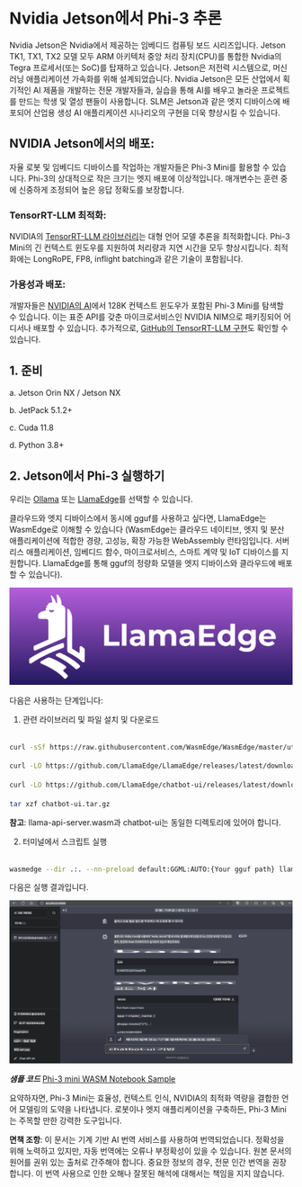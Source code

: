 # **Nvidia Jetson에서 Phi-3 추론**

Nvidia Jetson은 Nvidia에서 제공하는 임베디드 컴퓨팅 보드 시리즈입니다. Jetson TK1, TX1, TX2 모델 모두 ARM 아키텍처 중앙 처리 장치(CPU)를 통합한 Nvidia의 Tegra 프로세서(또는 SoC)를 탑재하고 있습니다. Jetson은 저전력 시스템으로, 머신러닝 애플리케이션 가속화를 위해 설계되었습니다. Nvidia Jetson은 모든 산업에서 획기적인 AI 제품을 개발하는 전문 개발자들과, 실습을 통해 AI를 배우고 놀라운 프로젝트를 만드는 학생 및 열성 팬들이 사용합니다. SLM은 Jetson과 같은 엣지 디바이스에 배포되어 산업용 생성 AI 애플리케이션 시나리오의 구현을 더욱 향상시킬 수 있습니다.

## NVIDIA Jetson에서의 배포:
자율 로봇 및 임베디드 디바이스를 작업하는 개발자들은 Phi-3 Mini를 활용할 수 있습니다. Phi-3의 상대적으로 작은 크기는 엣지 배포에 이상적입니다. 매개변수는 훈련 중에 신중하게 조정되어 높은 응답 정확도를 보장합니다.

### TensorRT-LLM 최적화:
NVIDIA의 [TensorRT-LLM 라이브러리](https://github.com/NVIDIA/TensorRT-LLM?WT.mc_id=aiml-138114-kinfeylo)는 대형 언어 모델 추론을 최적화합니다. Phi-3 Mini의 긴 컨텍스트 윈도우를 지원하여 처리량과 지연 시간을 모두 향상시킵니다. 최적화에는 LongRoPE, FP8, inflight batching과 같은 기술이 포함됩니다.

### 가용성과 배포:
개발자들은 [NVIDIA의 AI](https://www.nvidia.com/en-us/ai-data-science/generative-ai/)에서 128K 컨텍스트 윈도우가 포함된 Phi-3 Mini를 탐색할 수 있습니다. 이는 표준 API를 갖춘 마이크로서비스인 NVIDIA NIM으로 패키징되어 어디서나 배포할 수 있습니다. 추가적으로, [GitHub의 TensorRT-LLM 구현](https://github.com/NVIDIA/TensorRT-LLM)도 확인할 수 있습니다.

 ## **1. 준비**

a. Jetson Orin NX / Jetson NX

b. JetPack 5.1.2+
   
c. Cuda 11.8
   
d. Python 3.8+

 ## **2. Jetson에서 Phi-3 실행하기**

 우리는 [Ollama](https://ollama.com) 또는 [LlamaEdge](https://llamaedge.com)를 선택할 수 있습니다.

 클라우드와 엣지 디바이스에서 동시에 gguf를 사용하고 싶다면, LlamaEdge는 WasmEdge로 이해할 수 있습니다 (WasmEdge는 클라우드 네이티브, 엣지 및 분산 애플리케이션에 적합한 경량, 고성능, 확장 가능한 WebAssembly 런타임입니다. 서버리스 애플리케이션, 임베디드 함수, 마이크로서비스, 스마트 계약 및 IoT 디바이스를 지원합니다. LlamaEdge를 통해 gguf의 정량화 모델을 엣지 디바이스와 클라우드에 배포할 수 있습니다).

![llamaedge](../../../../translated_images/llamaedge.d1314f30755868575f55e27125fdd9838b6962e3bce66c9bd21eaffebfcf57b9.ko.jpg)

다음은 사용하는 단계입니다:

1. 관련 라이브러리 및 파일 설치 및 다운로드

```bash

curl -sSf https://raw.githubusercontent.com/WasmEdge/WasmEdge/master/utils/install.sh | bash -s -- --plugin wasi_nn-ggml

curl -LO https://github.com/LlamaEdge/LlamaEdge/releases/latest/download/llama-api-server.wasm

curl -LO https://github.com/LlamaEdge/chatbot-ui/releases/latest/download/chatbot-ui.tar.gz

tar xzf chatbot-ui.tar.gz

```

**참고**: llama-api-server.wasm과 chatbot-ui는 동일한 디렉토리에 있어야 합니다.

2. 터미널에서 스크립트 실행

```bash

wasmedge --dir .:. --nn-preload default:GGML:AUTO:{Your gguf path} llama-api-server.wasm -p phi-3-chat

```

다음은 실행 결과입니다.

![llamaedgerun](../../../../translated_images/llamaedgerun.fcb0c81257035c00b2a9ec7d2f541d64f9f357eec4adf45f5c951c4c06cd1df9.ko.png)

***샘플 코드*** [Phi-3 mini WASM Notebook Sample](https://github.com/Azure-Samples/Phi-3MiniSamples/tree/main/wasm)

요약하자면, Phi-3 Mini는 효율성, 컨텍스트 인식, NVIDIA의 최적화 역량을 결합한 언어 모델링의 도약을 나타냅니다. 로봇이나 엣지 애플리케이션을 구축하든, Phi-3 Mini는 주목할 만한 강력한 도구입니다.

**면책 조항**:
이 문서는 기계 기반 AI 번역 서비스를 사용하여 번역되었습니다. 정확성을 위해 노력하고 있지만, 자동 번역에는 오류나 부정확성이 있을 수 있습니다. 원본 문서의 원어를 권위 있는 출처로 간주해야 합니다. 중요한 정보의 경우, 전문 인간 번역을 권장합니다. 이 번역 사용으로 인한 오해나 잘못된 해석에 대해서는 책임을 지지 않습니다.